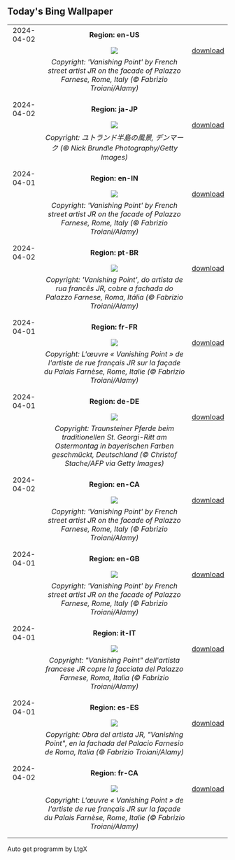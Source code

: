 ## Today's Bing Wallpaper
|      |      |      |
| :----: | :----: | :----: |
|2024-04-02|**Region: en-US**||
||![](https://www.bing.com/th?id=OHR.PalazzoFarnese_EN-US3142967327_UHD.jpg&pid=hp&w=1152&h=648&rs=1&c=4)| [download](https://www.bing.com/th?id=OHR.PalazzoFarnese_EN-US3142967327_UHD.jpg)|
||*Copyright: 'Vanishing Point' by French street artist JR on the facade of Palazzo Farnese, Rome, Italy (© Fabrizio Troiani/Alamy)*
||
|||
|2024-04-02|**Region: ja-JP**||
||![](https://www.bing.com/th?id=OHR.JutlandSpring_JA-JP6178777806_UHD.jpg&pid=hp&w=1152&h=648&rs=1&c=4)| [download](https://www.bing.com/th?id=OHR.JutlandSpring_JA-JP6178777806_UHD.jpg)|
||*Copyright: ユトランド半島の風景, デンマーク (© Nick Brundle Photography/Getty Images)*
||
|||
|2024-04-01|**Region: en-IN**||
||![](https://www.bing.com/th?id=OHR.PalazzoFarnese_EN-IN6555201202_UHD.jpg&pid=hp&w=1152&h=648&rs=1&c=4)| [download](https://www.bing.com/th?id=OHR.PalazzoFarnese_EN-IN6555201202_UHD.jpg)|
||*Copyright: 'Vanishing Point' by French street artist JR on the facade of Palazzo Farnese, Rome, Italy (© Fabrizio Troiani/Alamy)*
||
|||
|2024-04-02|**Region: pt-BR**||
||![](https://www.bing.com/th?id=OHR.PalazzoFarnese_PT-BR0676715061_UHD.jpg&pid=hp&w=1152&h=648&rs=1&c=4)| [download](https://www.bing.com/th?id=OHR.PalazzoFarnese_PT-BR0676715061_UHD.jpg)|
||*Copyright: 'Vanishing Point', do artista de rua francês JR, cobre a fachada do Palazzo Farnese, Roma, Itália (© Fabrizio Troiani/Alamy)*
||
|||
|2024-04-01|**Region: fr-FR**||
||![](https://www.bing.com/th?id=OHR.PalazzoFarnese_FR-FR9572652511_UHD.jpg&pid=hp&w=1152&h=648&rs=1&c=4)| [download](https://www.bing.com/th?id=OHR.PalazzoFarnese_FR-FR9572652511_UHD.jpg)|
||*Copyright: L'œuvre « Vanishing Point » de l'artiste de rue français JR sur la façade du Palais Farnèse, Rome, Italie (© Fabrizio Troiani/Alamy)*
||
|||
|2024-04-01|**Region: de-DE**||
||![](https://www.bing.com/th?id=OHR.StGeorgiRide_DE-DE6646277481_UHD.jpg&pid=hp&w=1152&h=648&rs=1&c=4)| [download](https://www.bing.com/th?id=OHR.StGeorgiRide_DE-DE6646277481_UHD.jpg)|
||*Copyright: Traunsteiner Pferde beim traditionellen St. Georgi-Ritt am Ostermontag in bayerischen Farben geschmückt, Deutschland (© Christof Stache/AFP via Getty Images)*
||
|||
|2024-04-02|**Region: en-CA**||
||![](https://www.bing.com/th?id=OHR.PalazzoFarnese_EN-CA0548986466_UHD.jpg&pid=hp&w=1152&h=648&rs=1&c=4)| [download](https://www.bing.com/th?id=OHR.PalazzoFarnese_EN-CA0548986466_UHD.jpg)|
||*Copyright: 'Vanishing Point' by French street artist JR on the facade of Palazzo Farnese, Rome, Italy (© Fabrizio Troiani/Alamy)*
||
|||
|2024-04-01|**Region: en-GB**||
||![](https://www.bing.com/th?id=OHR.PalazzoFarnese_EN-GB1907923067_UHD.jpg&pid=hp&w=1152&h=648&rs=1&c=4)| [download](https://www.bing.com/th?id=OHR.PalazzoFarnese_EN-GB1907923067_UHD.jpg)|
||*Copyright: 'Vanishing Point' by French street artist JR on the facade of Palazzo Farnese, Rome, Italy (© Fabrizio Troiani/Alamy)*
||
|||
|2024-04-01|**Region: it-IT**||
||![](https://www.bing.com/th?id=OHR.PalazzoFarnese_IT-IT8737632028_UHD.jpg&pid=hp&w=1152&h=648&rs=1&c=4)| [download](https://www.bing.com/th?id=OHR.PalazzoFarnese_IT-IT8737632028_UHD.jpg)|
||*Copyright: "Vanishing Point" dell'artista francese JR copre la facciata del Palazzo Farnese, Roma, Italia (© Fabrizio Troiani/Alamy)*
||
|||
|2024-04-01|**Region: es-ES**||
||![](https://www.bing.com/th?id=OHR.PalazzoFarnese_ES-ES9713992360_UHD.jpg&pid=hp&w=1152&h=648&rs=1&c=4)| [download](https://www.bing.com/th?id=OHR.PalazzoFarnese_ES-ES9713992360_UHD.jpg)|
||*Copyright: Obra del artista JR, "Vanishing Point", en la fachada del Palacio Farnesio de Roma, Italia (© Fabrizio Troiani/Alamy)*
||
|||
|2024-04-02|**Region: fr-CA**||
||![](https://www.bing.com/th?id=OHR.PalazzoFarnese_FR-CA6022284524_UHD.jpg&pid=hp&w=1152&h=648&rs=1&c=4)| [download](https://www.bing.com/th?id=OHR.PalazzoFarnese_FR-CA6022284524_UHD.jpg)|
||*Copyright: L'œuvre « Vanishing Point » de l'artiste de rue français JR sur la façade du Palais Farnèse, Rome, Italie (© Fabrizio Troiani/Alamy)*
||
|||

Auto get programm by LtgX
